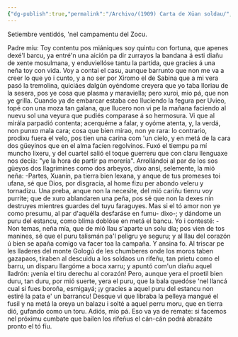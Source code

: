 ```yaml
---
{"dg-publish":true,"permalink":"/Archivo/(1909) Carta de Xüan soldau/","tags":["#Siglo_20","central","a1909","Xuan_de_la_Coyan","escrito","Avilés","carta"]}
---
```



Setiembre ventidós, 'nel
campamentu del Zocu.

Padre míu: Toy contentu
pos miániques soy quintu con fortuna,
que apenes dexé'l barcu, ya entré'n una
aición pa dir zurrayos la bandana
á esti diañu de xente mosulmana,
y enduviellóse tantu la partida,
que gracies á una neña toy con vida.
Voy a contai el casu, aunque barrunto
que non me va a creer lo que yo i cunto,
y a no ser por Xiromo el de Sabina
que a mi vera pasó la tremolina,
quiciáes dalgún oyéndome creyera
que yo taba lloriau de la sesera,
pos ye cosa que plasma y maraviella;
pero xuroi, mio pá, que non ye grilla.
Cuando ya de embarcar estaba ceo
lluciendo la fegura per Uvieo,
topé con una moza tan galana,
que llucero non vi pe la mañana
faciendo al nuevu sol una veyura
que pudiés comparase á so hermosura.
Vi que al mirála parpadió contenta;
acerquéme a falar, y oyóme atenta,
y, la verdá, non punxo mala cara;
cosa que bien mirao, non ye rara:
lo contrario, prodixu fuera el velo,
pos tien una carina com 'un cielo,
y en metá de la cara dos güeyinos
que en el alma facíen regolvinos.
Fuxó el tiempu pa mí muncho lixeru,
y del cuartel salió el toque guerreru
que con claru llenguaxe nos decía:
"ye la hora de partir pa morería".
Arrollándoi al par de los sos güeyos
dos llagrimines como dos arbeyos,
dixo ansí, selemente, la mió neña:
-Partes, Xuanín, pa tierra bien lexana,
y anque de tus promeses toi ufana,
sé que Dios, por disgracia, al home fizu
per abondo veleru y tornadizu.
Una preba, anque non la necesite,
del mió cariñu tienru voy purrite;
que de xuro ablandaren una peña,
pos sé que non la dexes nin destruyes
mientres guardes del tuyu faraguyes.
Mas si el tó amor non ye como presumu,
al par d'aquélla desfaráse en fumu-
dixo-; y dándome un puru del estancu,
como blima doblóse en metá el bancu.
Yo i contesté: -Non temas, neña mía,
que de mió llau s'aparte un solu día;
pos vien de tos manines, sé que el puru
talismán pa'l peligru ye seguru;
y al llau del corazón ú bien se apaña
comigo va facer toa la campaña.
Y ansina fo. Al triscar pe les lladeres
del monte Gologú de les chumberes
onde los moros taben gazapaos,
tiraben al descuidu a los soldaos
un rifeñu, tan prietu como el barru,
un disparu llargóme a boca xarru;
y apuntó com'un diañu aquel lladrón:
¡venía el tiru derechu al corazón!
Pero, aunque yera el proetil bien duru,
tan duru, por mió suerte, yera el puru,
que la bala quedóse 'nel llancá
cual si fues boroña, esmigayá;
¡y gracies a aquel puru del estancu
non estiré la pata e' un barrancu!
Desque vi que libraba la pelleya
mangué el fusil y na metá la oreya
un balazu i solté a aquel perru moru,
que en tierra dió, gufando como un toru.
Adiós, mio pá. Eso va ya de remate:
si facemos nel próximu cumbate
que bailen los rifeñus el cán-cán
podrá abrazáte pronto el tó fíu.